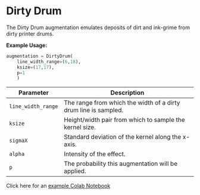 # Dirty Drum

The Dirty Drum augmentation emulates deposits of dirt and ink-grime from dirty printer drums.

**Example Usage:**

```python
augmentation = DirtyDrum(
	line_width_range=(6,18),
	ksize=(17,17),
	p=1
	)
```

| Parameter          | Description                                                     |
|--------------------|-----------------------------------------------------------------|
| `line_width_range` | The range from which the width of a dirty drum line is sampled. |
| `ksize`            | Height/width pair from which to sample the kernel size.         |
| `sigmaX`           | Standard deviation of the kernel along the x-axis.              |
| `alpha`            | Intensity of the effect.                                        |
| `p`                | The probability this augmentation will be applied.              |

Click here for an [example Colab Notebook](https://colab.research.google.com/drive/1yl0AxrAE2RyWnkWh07yWRDZdHJVfIfqb?usp=sharing)
